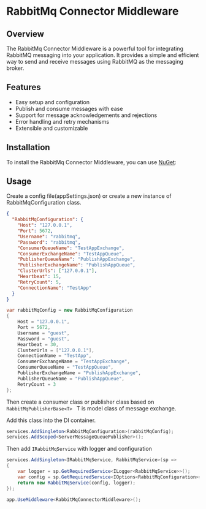 # RabbitMq Connector Middleware

## Overview

The RabbitMq Connector Middleware is a powerful tool for integrating RabbitMQ messaging into your application. It provides a simple and efficient way to send and receive messages using RabbitMQ as the messaging broker.

## Features

- Easy setup and configuration
- Publish and consume messages with ease
- Support for message acknowledgements and rejections
- Error handling and retry mechanisms
- Extensible and customizable

## Installation

To install the RabbitMq Connector Middleware, you can use [NuGet](https://www.nuget.org/packages/RabbitMQClientLibrary/1.0.1):

## Usage

Create a config file(appSettings.json) or create a new instance of RabbitMqConfiguration class.

```json
{
  "RabbitMqConfiguration": {
    "Host": "127.0.0.1",
    "Port": 5672,
    "Username": "rabbitmq",
    "Password": "rabbitmq",
    "ConsumerQueueName": "TestAppExchange",
    "ConsumerExchangeName": "TestAppQueue",
    "PublisherQueueName": "PublishAppExchange",
    "PublisherExchangeName": "PublishAppQueue",
    "ClusterUrls": ["127.0.0.1"],
    "Heartbeat": 15,
    "RetryCount": 5,
    "ConnectionName": "TestApp"
  }
}
```

```c#
var rabbitMqConfig = new RabbitMqConfiguration
{
    Host = "127.0.0.1",
    Port = 5672,
    Username = "guest",
    Password = "guest",
    Heartbeat = 30,
    ClusterUrls = ["127.0.0.1"],
    ConnectionName = "TestApp",
    ConsumerExchangeName = "TestAppExchange",
    ConsumerQueueName = "TestAppQueue",
    PublisherExchangeName = "PublishAppExchange",
    PublisherQueueName = "PublishAppQueue",
    RetryCount = 3
};
```

Then create a consumer class or publisher class based on `RabbitMqPublisherBase<T> ` T is model class of message exchange.

Add this class into the DI container.

```c#
services.AddSingleton<RabbitMqConfiguration>(rabbitMqConfig);
services.AddScoped<ServerMessageQueuePublisher>();
```

Then add `IRabbitMqService` with logger and configuration

```c#
services.AddSingleton<IRabbitMqService, RabbitMqService>(sp =>
{
    var logger = sp.GetRequiredService<ILogger<RabbitMqService>>();
    var config = sp.GetRequiredService<IOptions<RabbitMqConfiguration>>().Value;
    return new RabbitMqService(config, logger);
});
```

```c#
app.UseMiddleware<RabbitMqConnectorMiddleware>();
```
